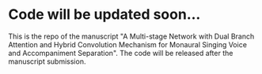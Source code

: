 # Code will be updated soon...
This is the repo of the manuscript "A Multi-stage Network with Dual Branch Attention and Hybrid Convolution Mechanism for Monaural Singing Voice and Accompaniment Separation". The code will be released after the manuscript submission. 

